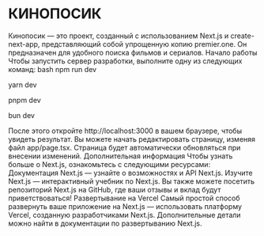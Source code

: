 # КИНОПОСИК
Кинопосик — это проект, созданный с использованием Next.js и create-next-app, представляющий собой упрощенную копию premier.one. Он предназначен для удобного поиска фильмов и сериалов.
Начало работы
Чтобы запустить сервер разработки, выполните одну из следующих команд:
bash
npm run dev

yarn dev

pnpm dev

bun dev

После этого откройте http://localhost:3000 в вашем браузере, чтобы увидеть результат. Вы можете начать редактировать страницу, изменяя файл app/page.tsx. Страница будет автоматически обновляться при внесении изменений.
Дополнительная информация
Чтобы узнать больше о Next.js, ознакомьтесь с следующими ресурсами:
Документация Next.js — узнайте о возможностях и API Next.js.
Изучите Next.js — интерактивный учебник по Next.js.
Вы также можете посетить репозиторий Next.js на GitHub, где ваши отзывы и вклад будут приветствоваться!
Развертывание на Vercel
Самый простой способ развернуть ваше приложение на Next.js — использовать платформу Vercel, созданную разработчиками Next.js.
Дополнительные детали можно найти в документации по развертыванию Next.js.
